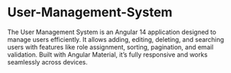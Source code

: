 # User-Management-System
The User Management System is an Angular 14 application designed to manage users efficiently. It allows adding, editing, deleting, and searching users with features like role assignment, sorting, pagination, and email validation. Built with Angular Material, it’s fully responsive and works seamlessly across devices.
